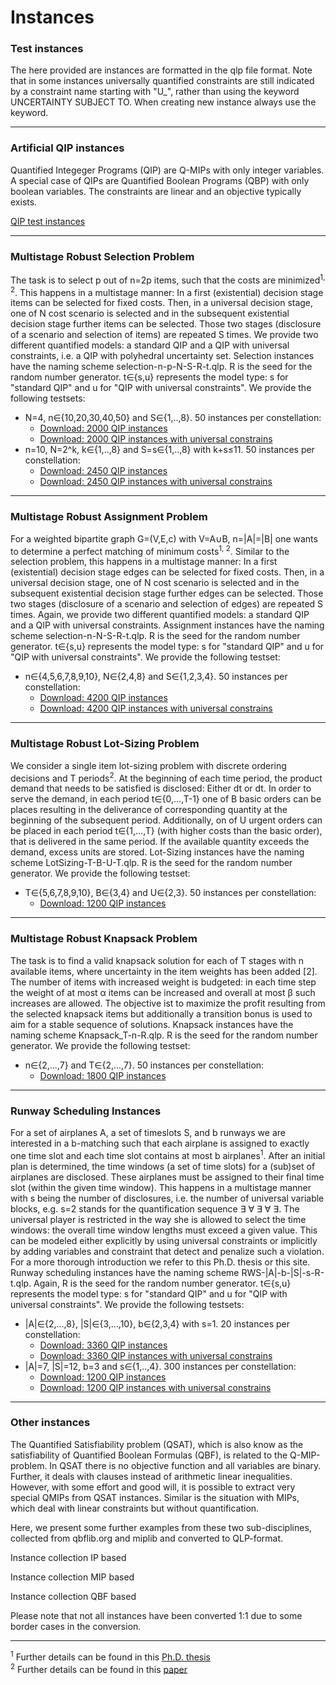 # Instances

<!-- ![HomePic](images/HomePic.png) -->

### Test instances

The here provided are instances are formatted in the  qlp file format. Note that in some instances universally quantified constraints are still indicated by a constraint name starting with "U_", rather than using the keyword UNCERTAINTY SUBJECT TO. When creating new instance always use the keyword.

---

### Artificial QIP instances

Quantified Integeger Programs (QIP) are Q-MIPs with only integer variables. A special case of QIPs are Quantified Boolean Programs (QBP) with only boolean variables. The constraints are linear and an objective typically exists.

<a href="../downloads/instances/mrsp/QIP.tar.gz" download>QIP test instances</a>

---

### Multistage Robust Selection Problem

The task is to select p out of n=2p items, such that the costs are minimized<sup>1, 2</sup>. This happens in a multistage manner: In a first (existential) decision stage items can be selected for fixed costs. Then, in a universal decision stage, one of N cost scenario is selected and in the subsequent existential decision stage further items can be selected. Those two stages (disclosure of a scenario and selection of items) are repeated S times. We provide two different quantified models: a standard QIP and a QIP with universal constraints, i.e. a QIP with polyhedral uncertainty set. Selection instances have the naming scheme selection-n-p-N-S-R-t.qlp. R is the seed for the random number generator. t∈{s,u} represents the model type: s for "standard QIP" and u for "QIP with universal constraints". We provide the following testsets:

* N=4, n∈{10,20,30,40,50} and S∈{1,..,8}. 50 instances per constellation:
    * <a href="../downloads/instances/mrsp/Selection_QIP_4Scenarios.zip" download>Download: 2000 QIP instances</a>
    * <a href="downloads/instances/mrsp/Selection_QIPPU_4Scenarios.zip" download>Download: 2000 QIP instances with universal constrains</a>
* n=10, N=2^k, k∈{1,..,8} and S=s∈{1,..,8} with k+s≤11. 50 instances per constellation:
    * <a href="../../downloads/instances/mrsp/Selection_QIP_10items.zip" download>Download: 2450 QIP instances</a>
    * <a href="https://github.com/YasolQIPSolver/yasol.github.io/blob/main/docs/downloads/instances/mrsp/Selection_QIPPU_10items.zip" download>Download: 2450 QIP instances with universal constrains</a>

---

### Multistage Robust Assignment Problem

For a weighted bipartite graph G=(V,E,c) with V=A∪B, n=|A|=|B| one wants to determine a perfect matching of minimum costs<sup>1, 2</sup>. Similar to the selection problem, this happens in a multistage manner: In a first (existential) decision stage edges can be selected for fixed costs. Then, in a universal decision stage, one of N cost scenario is selected and in the subsequent existential decision stage further edges can be selected. Those two stages (disclosure of a scenario and selection of edges) are repeated S times. Again, we provide two different quantified models: a standard QIP and a QIP with universal constraints. Assignment instances have the naming scheme selection-n-N-S-R-t.qlp. R is the seed for the random number generator. t∈{s,u} represents the model type: s for "standard QIP" and u for "QIP with universal constraints". We provide the following testset:

* n∈{4,5,6,7,8,9,10}, N∈{2,4,8} and S∈{1,2,3,4}. 50 instances per constellation:
    * <a href="/../downloads/instances/mrap/Assignment_QIP.zip" download>Download: 4200 QIP instances</a>
    * <a href="/../downloads/instances/mrap/Assignment_QIPPU.zip" download>Download: 4200 QIP instances with universal constrains</a>

---

### Multistage Robust Lot-Sizing Problem

We consider a single item lot-sizing problem with discrete ordering decisions and T periods<sup>2</sup>. At the beginning of each time period, the product demand that needs to be satisfied is disclosed: Either dt or dt. In order to serve the demand, in each period t∈{0,...,T-1} one of B basic orders can be places resulting in the deliverance of corresponding quantity at the beginning of the subsequent period. Additionally, on of U urgent orders can be placed in each period t∈{1,...,T} (with higher costs than the basic order), that is delivered in the same period. If the available quantity exceeds the demand, excess units are stored. Lot-Sizing instances have the naming scheme LotSizing-T-B-U-T.qlp. R is the seed for the random number generator. We provide the following testset:

* T∈{5,6,7,8,9,10}, B∈{3,4} and U∈{2,3}. 50 instances per constellation:
    * <a href="/../downloads/instances/mrlsp/LotSizingInstances.zip" download>Download: 1200 QIP instances</a>

---

### Multistage Robust Knapsack Problem

The task is to find a valid knapsack solution for each of T stages with n available items, where uncertainty in the item weights has been added [2]. The number of items with increased weight is budgeted: in each time step the weight of at most α items can be increased and overall at most β such increases are allowed. The objective ist to maximize the profit resulting from the selected knapsack items but additionally a transition bonus is used to aim for a stable sequence of solutions. Knapsack instances have the naming scheme Knapsack_T-n-R.qlp. R is the seed for the random number generator. We provide the following testset:

* n∈{2,...,7} and T∈{2,...,7}. 50 instances per constellation:
    * <a href="/../downloads/instances/mrkp/KnapsackInstances.zip" download>Download: 1800 QIP instances</a>

---

### Runway Scheduling Instances

For a set of airplanes A, a set of timeslots S, and b runways we are interested in a b-matching such that each airplane is assigned to exactly one time slot and each time slot contains at most b airplanes<sup>1</sup>. After an initial plan is determined, the time windows (a set of time slots) for a (sub)set of airplanes are disclosed. These airplanes must be assigned to their final time slot (within the given time window). This happens in a multistage manner with s being the number of disclosures, i.e. the number of universal variable blocks, e.g. s=2 stands for the quantification sequence ∃ ∀ ∃ ∀ ∃. The universal player is restricted in the way she is allowed to select the time windows: the overall time window lengths must exceed a given value. This can be modeled either explicitly by using universal constraints or implicitly by adding variables and constraint that detect and penalize such a violation. For a more thorough introduction we refer to this Ph.D. thesis or this site. Runway scheduling instances have the naming scheme RWS-|A|-b-|S|-s-R-t.qlp. Again, R is the seed for the random number generator. t∈{s,u} represents the model type: s for "standard QIP" and u for "QIP with universal constraints". We provide the following testsets:

* |A|∈{2,...,8}, |S|∈{3,...,10}, b∈{2,3,4} with s=1. 20 instances per constellation:
    * <a href="/../downloads/instances/rsi/RWS_SingleStage_s.zip" download>Download: 3360 QIP instances</a>
    * <a href="/../downloads/instances/rsi/RWS_SingleStage_u.zip" download>Download: 3360 QIP instances with universal constrains</a>
* |A|=7, |S|=12, b=3 and s∈{1,..,4}. 300 instances per constellation:
    * <a href="/../downloads/instances/rsi/RWS_A7_b3_S12_s.zip" download>Download: 1200 QIP instances</a>
    * <a href="/../downloads/instances/rsi/RWS_A7_b3_S12_u.zip" download>Download: 1200 QIP instances with universal constrains</a>

---

### Other instances

The Quantified Satisfiability problem (QSAT), which is also know as the satisfiability of Quantified Boolean Formulas (QBF), is related to the Q-MIP-problem. In QSAT there is no objective function and all variables are binary. Further, it deals with clauses instead of arithmetic linear inequalities. However, with some effort and good will, it is possible to extract very special QMIPs from QSAT instances. Similar is the situation with MIPs, which deal with linear constraints but without quantification.

Here, we present some further examples from these two sub-disciplines, collected from qbflib.org and miplib and converted to QLP-format. 


Instance collection IP based

Instance collection MIP based

Instance collection QBF based

Please note that not all instances have been converted 1:1 due to some border cases in the conversion.

---

<sup>1</sup> Further details can be found in this <a href=https://dspace.ub.uni-siegen.de/handle/ubsi/1705 target="_blank">Ph.D. thesis</a> <br>
<sup>2</sup> Further details can be found in this <a href=https://www.sciencedirect.com/science/article/pii/S0305054821001908?via%3Dihub target="_blank">paper</a>
